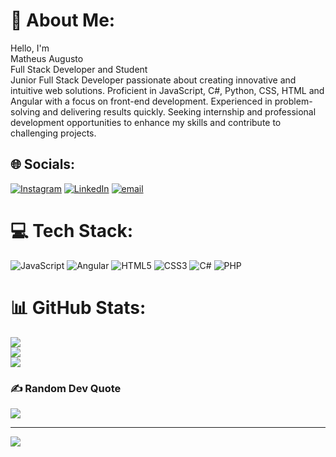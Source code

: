 # 💫 About Me:
Hello, I'm<br>Matheus Augusto<br>Full Stack Developer and Student<br>Junior Full Stack Developer passionate about creating innovative and intuitive web solutions. Proficient in JavaScript, C#, Python, CSS, HTML and Angular with a focus on front-end development. Experienced in problem-solving and delivering results quickly. Seeking internship and professional development opportunities to enhance my skills and contribute to challenging projects.


## 🌐 Socials:
[![Instagram](https://img.shields.io/badge/Instagram-%23E4405F.svg?logo=Instagram&logoColor=white)](https://instagram.com/_.matheusaugusto._) [![LinkedIn](https://img.shields.io/badge/LinkedIn-%230077B5.svg?logo=linkedin&logoColor=white)](https://linkedin.com/in/matheus-augusto-0284212b0) [![email](https://img.shields.io/badge/Email-D14836?logo=gmail&logoColor=white)](mailto:matheusaugu327@gmail.com) 

# 💻 Tech Stack:
![JavaScript](https://img.shields.io/badge/javascript-%23323330.svg?style=for-the-badge&logo=javascript&logoColor=%23F7DF1E) ![Angular](https://img.shields.io/badge/angular-%23DD0031.svg?style=for-the-badge&logo=angular&logoColor=white) ![HTML5](https://img.shields.io/badge/html5-%23E34F26.svg?style=for-the-badge&logo=html5&logoColor=white) ![CSS3](https://img.shields.io/badge/css3-%231572B6.svg?style=for-the-badge&logo=css3&logoColor=white) ![C#](https://img.shields.io/badge/c%23-%23239120.svg?style=for-the-badge&logo=csharp&logoColor=white) ![PHP](https://img.shields.io/badge/php-%23777BB4.svg?style=for-the-badge&logo=php&logoColor=white)
# 📊 GitHub Stats:
![](https://github-readme-stats.vercel.app/api?username=MatheusAugusto19&theme=dark&hide_border=false&include_all_commits=true&count_private=false)<br/>
![](https://nirzak-streak-stats.vercel.app/?user=MatheusAugusto19&theme=dark&hide_border=false)<br/>
![](https://github-readme-stats.vercel.app/api/top-langs/?username=MatheusAugusto19&theme=dark&hide_border=false&include_all_commits=true&count_private=false&layout=compact)

### ✍️ Random Dev Quote
![](https://quotes-github-readme.vercel.app/api?type=horizontal&theme=radical)

---
[![](https://visitcount.itsvg.in/api?id=MatheusAugusto19&icon=2&color=1)](https://visitcount.itsvg.in)

<!-- Proudly created with GPRM ( https://gprm.itsvg.in ) -->
